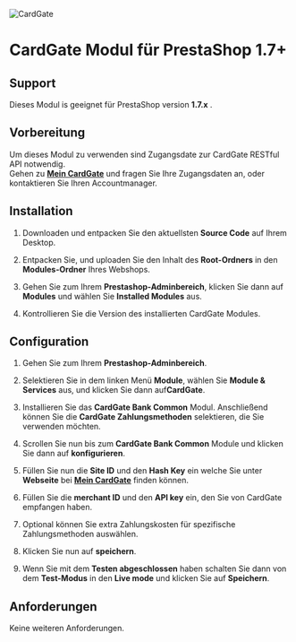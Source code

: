 ![CardGate](https://cdn.curopayments.net/thumb/200/logos/cardgate.png)

# CardGate Modul für PrestaShop 1.7+

## Support

Dieses Modul is geeignet für PrestaShop version **1.7.x** .

## Vorbereitung

Um dieses Modul zu verwenden sind Zugangsdate zur CardGate RESTful API notwendig.  
Gehen zu [**Mein CardGate**](https://my.cardgate.com/) und fragen Sie Ihre Zugangsdaten an, oder kontaktieren Sie Ihren Accountmanager.

## Installation

1. Downloaden und entpacken Sie den aktuellsten **Source Code** auf Ihrem Desktop.

2. Entpacken Sie, und uploaden Sie den Inhalt des **Root-Ordners** in den **Modules-Ordner** Ihres Webshops.  

3. Gehen Sie zum Ihrem **Prestashop-Adminbereich**, klicken Sie dann auf **Modules** und wählen Sie **Installed Modules** aus.

4. Kontrollieren Sie die Version des installierten CardGate Modules.

## Configuration

1. Gehen Sie zum Ihrem **Prestashop-Adminbereich**.

2. Selektieren Sie in dem linken Menü **Module**, wählen Sie **Module & Services** aus, und klicken Sie dann auf**CardGate**.

3. Installieren Sie das **CardGate Bank Common** Modul. Anschließend können Sie die **CardGate Zahlungsmethoden** selektieren, die Sie verwenden möchten.

4. Scrollen Sie nun bis zum **CardGate Bank Common** Module und klicken Sie dann auf **konfigurieren**.

5. Füllen Sie nun die **Site ID** und den **Hash Key** ein welche Sie unter **Webseite** bei [**Mein CardGate**](https://my.cardgate.com/) finden können. 

6. Füllen Sie die **merchant ID** und den **API key** ein, den Sie von CardGate empfangen haben.

5. Optional können Sie extra Zahlungskosten für spezifische Zahlungsmethoden auswählen.

6. Klicken Sie nun auf **speichern**.

7. Wenn Sie mit dem **Testen abgeschlossen** haben schalten Sie dann von  
   dem **Test-Modus** in den **Live mode** und klicken Sie auf **Speichern**.

## Anforderungen

Keine weiteren Anforderungen.

